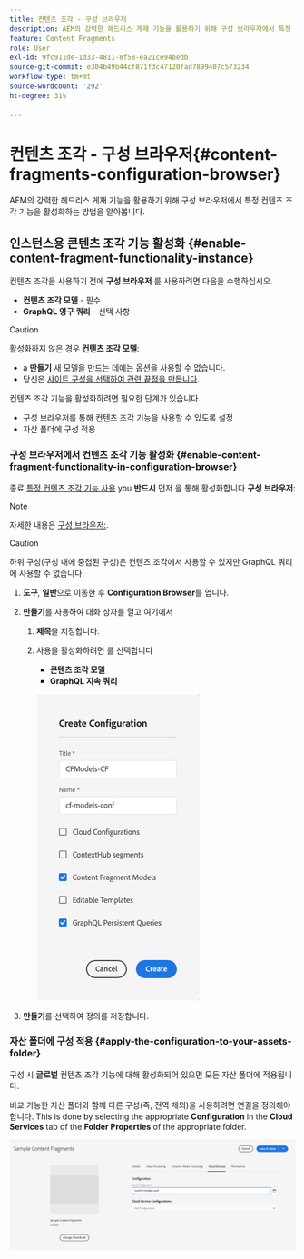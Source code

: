 ```yaml
---
title: 컨텐츠 조각 - 구성 브라우저
description: AEM의 강력한 헤드리스 게재 기능을 활용하기 위해 구성 브라우저에서 특정 컨텐츠 조각 기능을 활성화하는 방법을 알아봅니다.
feature: Content Fragments
role: User
exl-id: 9fc911de-1d33-4811-8f58-ea21ce94bedb
source-git-commit: e304b49b44cf871f3c47120fad7899407c573234
workflow-type: tm+mt
source-wordcount: '292'
ht-degree: 31%

---
```


# 컨텐츠 조각 - 구성 브라우저{#content-fragments-configuration-browser}

AEM의 강력한 헤드리스 게재 기능을 활용하기 위해 구성 브라우저에서 특정 컨텐츠 조각 기능을 활성화하는 방법을 알아봅니다.

## 인스턴스용 콘텐츠 조각 기능 활성화 {#enable-content-fragment-functionality-instance}

컨텐츠 조각을 사용하기 전에 **구성 브라우저** 를 사용하려면 다음을 수행하십시오.

* **컨텐츠 조각 모델** - 필수
* **GraphQL 영구 쿼리** - 선택 사항

>[!CAUTION]
>
>활성화하지 않은 경우 **컨텐츠 조각 모델**:
>
>* a **만들기** 새 모델을 만드는 데에는 옵션을 사용할 수 없습니다.
>* 당신은 [사이트 구성을 선택하여 관련 끝점을 만듭니다](/help/headless/graphql-api/graphql-endpoint.md).


컨텐츠 조각 기능을 활성화하려면 필요한 단계가 있습니다.

* 구성 브라우저를 통해 컨텐츠 조각 기능을 사용할 수 있도록 설정
* 자산 폴더에 구성 적용

### 구성 브라우저에서 컨텐츠 조각 기능 활성화 {#enable-content-fragment-functionality-in-configuration-browser}

종료 [특정 컨텐츠 조각 기능 사용](#creating-a-content-fragment-model) you **반드시** 먼저 을 통해 활성화합니다 **구성 브라우저**:

>[!NOTE]
>
>자세한 내용은 [구성 브라우저:](/help/implementing/developing/introduction/configurations.md#using-configuration-browser).

>[!CAUTION]
>
>하위 구성(구성 내에 중첩된 구성)은 컨텐츠 조각에서 사용할 수 있지만 GraphQL 쿼리에 사용할 수 없습니다.

1. **도구**, **일반**&#x200B;으로 이동한 후 **Configuration Browser**&#x200B;를 엽니다.

1. **만들기**&#x200B;를 사용하여 대화 상자를 열고 여기에서

   1. **제목**&#x200B;을 지정합니다.
   1. 사용을 활성화하려면 를 선택합니다
      * **콘텐츠 조각 모델**
      * **GraphQL 지속 쿼리**

      ![구성 정의](assets/cfm-conf-01.png)


1. **만들기**&#x200B;를 선택하여 정의를 저장합니다.

<!-- 1. Select the location appropriate to your website. -->

### 자산 폴더에 구성 적용 {#apply-the-configuration-to-your-assets-folder}

구성 시 **글로벌** 컨텐츠 조각 기능에 대해 활성화되어 있으면 모든 자산 폴더에 적용됩니다.

비교 가능한 자산 폴더와 함께 다른 구성(즉, 전역 제외)을 사용하려면 연결을 정의해야 합니다. This is done by selecting the appropriate **Configuration** in the **Cloud Services** tab of the **Folder Properties** of the appropriate folder.

![구성 적용](assets/cfm-conf-02.png)
